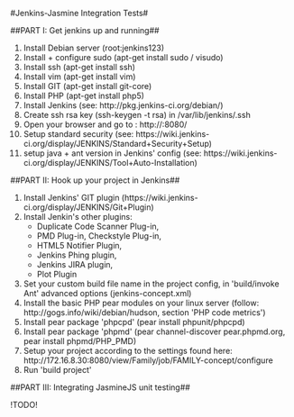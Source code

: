 #Jenkins-Jasmine Integration Tests#


##PART I: Get jenkins up and running##

<ol>
	<li>Install Debian server (root:jenkins123)</li>
	<li>Install + configure sudo (apt-get install sudo / visudo)</li>
	<li>Install ssh (apt-get install ssh)</li>
	<li>Install vim (apt-get install vim)</li>
	<li>Install GIT (apt-get install git-core)</li>
	<li>Install PHP (apt-get install php5)</li>
	<li>Install Jenkins (see: http://pkg.jenkins-ci.org/debian/)</li>
	<li>Create ssh rsa key (ssh-keygen -t rsa) in /var/lib/jenkins/.ssh</li>
	<li>Open your browser and go to : http://<youripaddress>:8080/</li>
	<li>Setup standard security (see: https://wiki.jenkins-ci.org/display/JENKINS/Standard+Security+Setup)</li>
	<li>setup java + ant version in Jenkins' config (see: https://wiki.jenkins-ci.org/display/JENKINS/Tool+Auto-Installation)</li>
</ol>

##PART II: Hook up your project in Jenkins##

<ol>
	<li>Install Jenkins' GIT plugin (https://wiki.jenkins-ci.org/display/JENKINS/Git+Plugin)</li>
	<li>Install Jenkin's other plugins:
		<ul>
			<li>Duplicate Code Scanner Plug-in,
			<li>PMD Plug-in, Checkstyle Plug-in,
			<li>HTML5 Notifier Plugin,
			<li>Jenkins Phing plugin,
			<li>Jenkins JIRA plugin, 
			<li>Plot Plugin
		</ul>
	</li>
	<li>Set your custom build file name in the project config, in 'build/invoke Ant' advanced options (jenkins-concept.xml)</li>
	<li>Install the basic PHP pear modules on your linux server (follow: http://gogs.info/wiki/debian/hudson, section 'PHP code metrics')</li>
	<li>Install pear package 'phpcpd' (pear install phpunit/phpcpd)</li>
	<li>Install pear package 'phpmd' (pear channel-discover pear.phpmd.org, pear install phpmd/PHP_PMD)</li>
	<li>Setup your project according to the settings found here: http://172.16.8.30:8080/view/Family/job/FAMILY-concept/configure</li>
	<li>Run 'build project'</li>
</ol>

##PART III: Integrating JasmineJS unit testing##

!TODO!
